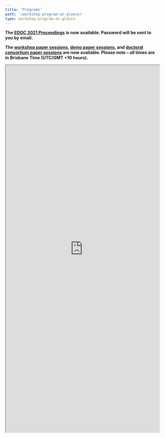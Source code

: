 ```yaml
---
title: 'Programs' 
path: '/workshop-program-at-glance/' 
type: workshop-program-at-glance
---
```


**The <a style="text-decoration: underline" href='https://conferences.computer.org/edocpub'>EDOC 2021 Proceedings</a>
is now available. Password will be sent to you by email.**

**The <a style="text-decoration: underline" href='https://ieee-edoc.org/2021/workshop-paper-sessions'>workshop paper sessions</a>, 
<a style="text-decoration: underline" href='https://ieee-edoc.org/2021/demo-paper-sessions'>demo paper sessions</a>, and
<a style="text-decoration: underline" href='https://ieee-edoc.org/2021/dc-paper-sessions'>doctoral consortium paper sessions</a>
are now available. Please note – all times are in Brisbane Time (UTC/GMT +10 hours).**

<iframe  width='100%' height='1200' src="https://docs.google.com/spreadsheets/d/e/2PACX-1vR5pXRDNFz_EJY3LYGIa08uHOMmGTyTY9S7bifLhtZ45bIEQoL8d01Cwy6wcr8ARrHK8WPTDwB23zPv/pubhtml?gid=1187360527&amp;range=A1:H40&amp;single=true&amp;widget=true&amp;headers=false"></iframe>